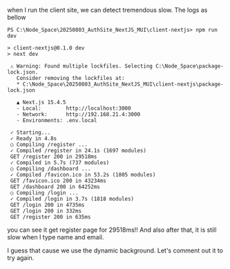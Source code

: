 when I run the client site, we can detect tremendous slow. The logs as bellow
```
PS C:\Node_Space\20250803_AuthSite_NextJS_MUI\client-nextjs> npm run dev

> client-nextjs@0.1.0 dev
> next dev

 ⚠ Warning: Found multiple lockfiles. Selecting C:\Node_Space\package-lock.json.
   Consider removing the lockfiles at:
   * C:\Node_Space\20250803_AuthSite_NextJS_MUI\client-nextjs\package-lock.json

   ▲ Next.js 15.4.5
   - Local:        http://localhost:3000
   - Network:      http://192.168.21.4:3000
   - Environments: .env.local

 ✓ Starting...
 ✓ Ready in 4.8s
 ○ Compiling /register ...
 ✓ Compiled /register in 24.1s (1697 modules)
 GET /register 200 in 29518ms
 ✓ Compiled in 5.7s (737 modules)
 ○ Compiling /dashboard ...
 ✓ Compiled /favicon.ico in 53.2s (1805 modules)
 GET /favicon.ico 200 in 43234ms
 GET /dashboard 200 in 64252ms
 ○ Compiling /login ...
 ✓ Compiled /login in 3.7s (1818 modules)
 GET /login 200 in 4735ms
 GET /login 200 in 332ms
 GET /register 200 in 635ms
 ```

you can see it get register page for 29518ms!!
And also after that, it is still slow when I type name and email.

I guess that cause we use the dynamic background.
Let's comment out it to try again.

 